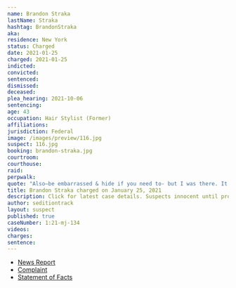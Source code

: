 ```yaml
---
name: Brandon Straka
lastName: Straka
hashtag: BrandonStraka
aka:
residence: New York
status: Charged
date: 2021-01-25
charged: 2021-01-25
indicted:
convicted:
sentenced:
dismissed:
deceased:
plea_hearing: 2021-10-06
sentencing:
age: 43
occupation: Hair Stylist (Former)
affiliations:
jurisdiction: Federal
image: /images/preview/116.jpg
suspect: 116.jpg
booking: brandon-straka.jpg
courtroom:
courthouse:
raid:
perpwalk:
quote: "Also—be embarrassed & hide if you need to- but I was there. It was not Antifa at the Capitol."
title: Brandon Straka charged on January 25, 2021
description: Click for latest case details. Suspects innocent until proven guilty.
author: seditiontrack
layout: suspect
published: true
caseNumber: 1:21-mj-134
videos:
charges:
sentence:
---
```


- [News Report](https://www.thedailybeast.com/brandon-straka-right-wing-activist-banned-from-airline-is-charged-in-riots)
- [Complaint](https://assets.documentcloud.org/documents/20463392/1-20-21-us-v-brandon-straka-complaint-affidavit.pdf)
- [Statement of Facts](https://www.justice.gov/opa/page/file/1360091/download)
